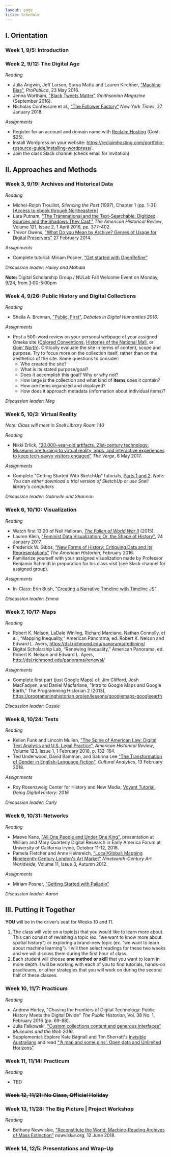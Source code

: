 ```yaml
---
layout: page
title: Schedule
---
```


## I. Orientation

### Week 1, 9/5: Introduction

### Week 2, 9/12: The Digital Age

_Reading_
- Julia Angwin, Jeff Larson, Surya Mattu and Lauren Kirchner, ["Machine Bias”](https://www.propublica.org/article/machine-bias-risk-assessments-in-criminal-sentencing), *ProPublica*, 23 May 2016. 
- Jenna Wortham, ["Black Tweets Matter"](https://www.smithsonianmag.com/arts-culture/black-tweets-matter-180960117/) *Smithsonian Magazine* (September 2016).
- Nicholas Confessore et al., ["The Follower Factory"](https://www.nytimes.com/interactive/2018/01/27/technology/social-media-bots.html) *New York Times*, 27 January 2018.

_Assignments_
- Register for an account and domain name with [Reclaim Hosting](https://reclaimhosting.com/pricing/) (Cost: $25).
- Install Wordpress on your website: <https://reclaimhosting.com/portfolio-resource-guide/installing-wordpress/>. 
- Join the class Slack channel (check email for invitation).

## II. Approaches and Methods

### Week 3, 9/19: Archives and Historical Data

_Reading_
- Michel-Rolph Trouillot, *Silencing the Past* (1997), Chapter 1 (pp. 1-31) [[Access to ebook through Northeastern](https://www-fulcrum-org.ezproxy.neu.edu/epubs/ft848q95r)]
- Lara Putnam, ["The Transnational and the Text-Searchable: Digitized Sources and the Shadows They Cast,"](https://doi.org/10.1093/ahr/121.2.377) *The American Historical Review*, Volume 121, Issue 2, 1 April 2016, pp. 377–402.
- Trevor Owens, ["What Do you Mean by Archive? Genres of Usage for Digital Preservers"](https://blogs.loc.gov/thesignal/2014/02/what-do-you-mean-by-archive-genres-of-usage-for-digital-preservers/) 27 February 2014. 

_Assignments_
- Complete tutorial: Miriam Posner, ["Get started with OpenRefine"](http://miriamposner.com/classes/dh101f17/tutorials-guides/data-manipulation/get-started-with-openrefine/)

*Discussion leader: Hailey and Mahala*

**Note:** Digital Scholarship Group / NULab Fall Welcome Event on Monday, 9/24, from 3:00-5:00pm

### Week 4, 9/26: Public History and Digital Collections

_Reading_
- Sheila A. Brennan, ["Public, First"](http://dhdebates.gc.cuny.edu/debates/text/83), *Debates in Digital Humanities 2016*. 

_Assignments_
- Post a 500-word review on your personal webpage of your assigned Omeka site ([Colored Conventions](http://coloredconventions.org/), [Histories of the National Mall](http://mallhistory.org/), or [Goin' North](https://goinnorth.org/)). Critically evaluate the site in terms of content, scope and purpose. Try to focus more on the collection itself, rather than on the aesthetics of the site. Some questions to consider:
  * Who created the site? 
  * What is its stated purpose/goal? 
  * Does it accomplish this goal? Why or why not? 
  * How large is the collection and what kind of **items** does it contain?
  * How are items organized and displayed?
  * How does it approach metadata (information about individual items)?

*Discussion leader: Meg*

### Week 5, 10/3: Virtual Reality 

*Note: Class will meet in Snell Library Room 140*

_Reading_
- Nikki Erlick, ["20,000-year-old artifacts, 21st-century technology: Museums are turning to virtual reality, apps, and interactive experiences to keep tech-savvy visitors engaged"](https://www.theverge.com/2017/5/6/15563922/museums-vr-ar-apps-digital-technology) *The Verge*, 6 May 2017.

_Assignments_
- Complete "Getting Started With SketchUp" tutorials, [Parts 1 and 2](https://www.sketchup.com/learn/videos/826). *Note: You can either download a trial version of SketchUp or use Snell library's computers*

*Discussion leader: Gabrielle and Shannon*

### Week 6, 10/10: Visualization 

_Reading_
- Watch first 13:20 of Neil Halloran, [*The Fallen of World War II*](http://www.fallen.io/ww2/) (2015).
- Lauren Klein, ["Feminist Data Visualization; Or, the Shape of History"](http://lklein.com/2017/01/feminist-data-visualization-or-the-shape-of-history/), 24 January 2017.
- Frederick W. Gibbs, ["New Forms of History: Critiquing Data and Its Representations"](http://tah.oah.org/february-2016/new-forms-of-history-critiquing-data-and-its-representations/) *The American Historian*, February 2016.
- Familiarize yourself with your assigned visualization made by Professor Benjamin Schmidt in preparation for his class visit (see Slack channel for assigned group).

_Assignments_
- In-Class: Erin Bush, ["Creating a Narrative Timeline with Timeline JS"](http://teaching.erinbush.org/tutorial-creating-narrative-timeline-timeline-js/)

*Discussion leader: Emma*

### Week 7, 10/17: Maps

_Reading_
- Robert K. Nelson, LaDale Winling, Richard Marciano, Nathan Connolly, et al., “Mapping Inequality,” American Panorama, ed. Robert K. Nelson and Edward L. Ayers, <https://dsl.richmond.edu/panorama/redlining/>
- Digital Scholarship Lab, “Renewing Inequality,” American Panorama, ed. Robert K. Nelson and Edward L. Ayers, <http://dsl.richmond.edu/panorama/renewal/>

_Assignments_
- Complete first part (just Google Maps) of: Jim Clifford, Josh MacFadyen, and Daniel Macfarlane, "Intro to Google Maps and Google Earth," The Programming Historian 2 (2013), <https://programminghistorian.org/en/lessons/googlemaps-googleearth>

*Discussion leader: Cassie*

### Week 8, 10/24: Texts

_Reading_
- Kellen Funk and Lincoln Mullen, ["The Spine of American Law: Digital Text Analysis and U.S. Legal Practice"](https://doi.org/10.1093/ahr/123.1.132), *American Historical Review*, Volume 123, Issue 1, 1 February 2018, p. 132–164.
- Ted Underwood, David Bamman, and Sabrina Lee ["The Transformation of Gender in English-Language Fiction"](http://culturalanalytics.org/2018/02/the-transformation-of-gender-in-english-language-fiction/), *Cultural Analytics*, 13 February 2018.

_Assignments_
-  Roy Rosenzweig Center for History and New Media, [Voyant Tutorial](http://history2016.doingdh.org/voyant-tutorial/), *Doing Digital History: 2016*

*Discussion leader: Carly*

### Week 9, 10/31:  Networks

_Reading_
- Maeve Kane, ["All One People and Under One King"](https://maevekane.net/wmq-uc/), presentation at William and Mary Quarterly Digital Research in Early America Forum at University of California Irvine, October 11-12, 2018.
- Pamela Fletcher and Anne Helmreich, ["Local/Global: Mapping Nineteenth-Century London's Art Market"](http://www.19thc-artworldwide.org/autumn12/fletcher-helmreich-mapping-the-london-art-market) *Nineteenth-Century Art Worldwide*, Volume 11, Issue 3, 
Autumn 2012.

_Assignments_
- Miriam Posner, ["Getting Started with Palladio"](https://github.com/miriamposner/palladio_workshop/blob/master/Getting_Started_with_Palladio.md)

*Discussion leader: Aaron*

## III. Putting it Together

**YOU** will be in the driver’s seat for Weeks 10 and 11.
1. The class will vote on a topic(s) that you would like to learn more about. This can consist of revisiting a topic (ex. “we want to know more about spatial history”) or exploring a brand-new topic (ex. “we want to learn about machine learning”). I will then select readings for these two weeks and we will discuss them during the first hour of class.
2. Each student will choose **one method or skill** that you want to learn in more depth. I will be working with each of you to find tutorials, hands-on practicums, or other strategies that you will work on during the second half of these classes.

### Week 10, 11/7: Practicum

_Reading_
- Andrew Hurley, "Chasing the Frontiers of Digital Technology: Public History Meets the Digital Divide" *The Public Historian*, Vol. 38 No. 1, February 2016 (pp. 69-88).
- Julia Falkowski, ["Custom collections content and generous interfaces"](https://mw2016.museumsandtheweb.com/paper/custom-collections-content-and-generous-interfaces/) *Museums and the Web 2016*.
- Supplemental: Explore Kate Bagnall and Tim Sherratt's [Invisible Australians](http://invisibleaustralians.org/) and read ["‘A map and some pins’: Open data and Unlimited Horizons"](http://discontents.com.au/a-map-and-some-pins-open-data-and-unlimited-horizons/)

### Week 11, 11/14: Practicum

_Reading_
- TBD

### ~~Week 12, 11/21: No Class, Official Holiday~~

### Week 13, 11/28: The Big Picture | Project Workshop

_Reading_
- Bethany Nowviskie, ["Reconstitute the World: Machine-Reading Archives of Mass Extinction"](http://nowviskie.org/2018/reconstitute-the-world/) *nowviskie.org*, 12 June 2018.

### Week 14, 12/5: Presentations and Wrap-Up